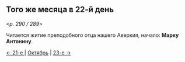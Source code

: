 
## Того же месяца в 22-й день

<*p. 290 / 289*>

Читается житие преподобного отца нашего Аверкия, начало: **Марку Антонину**. 

[← 21-е ](10_21_AST.ru.md) | [Октябрь](README.md#22-й) | [23-е →](10_23_AST.ru.md)
